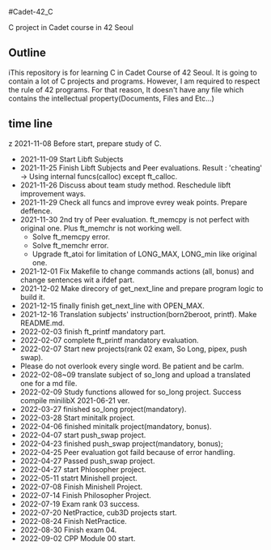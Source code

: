#Cadet-42_C

C project in Cadet course in 42 Seoul

## Outline

iThis repository is for learning C in Cadet Course of 42 Seoul. 
It is going to contain a lot of C projects and programs.
However, I am required to respect the rule of 42 programs. 
For that reason, It doesn't have any file which contains the intellectual property(Documents, Files and Etc...)

## time line
z 2021-11-08 Before start, prepare study of C.
* 2021-11-09 Start Libft Subjects
* 2021-11-25 Finish Libft Subjects and Peer evaluations. 
		Result : 'cheating' -> Using internal funcs(calloc) except ft_calloc.
* 2021-11-26 Discuss about team study method. Reschedule libft improvement ways. 
* 2021-11-29 Check all funcs and improve evrey weak points. Prepare deffence.
* 2021-11-30 2nd try of Peer evaluation. ft_memcpy is not perfect with original one. Plus ft_memchr is not working well. 
	- Solve ft_memcpy error. 
	- Solve ft_memchr error. 
	- Upgrade ft_atoi for limitation of LONG_MAX, LONG_min like original one. 
* 2021-12-01 Fix Makefile to change commands actions (all, bonus) and change sentences wit a ifdef part.
* 2021-12-02 Make direcory of get_next_line and prepare program logic to build it. 
* 2021-12-15 finally finish get_next_line with OPEN_MAX.
* 2021-12-16 Translation subjects' instruction(born2beroot, printf). Make README.md.
* 2022-02-03 finish ft_printf mandatory part.
* 2022-02-07 complete ft_printf mandatory evaluation.
* 2022-02-07 Start new projects(rank 02 exam, So Long, pipex, push swap).
* Please do not overlook every single word. Be patient and be carlm. 
* 2022-02-08~09 translate subject of so_long and upload a translated one for a md file. 
* 2022-02-09 Study functions allowed for so_long project. Success compile minilibX 2021-06-21 ver.
* 2022-03-27 finished so_long project(mandatory).
* 2022-03-28 Start minitalk project. 
* 2022-04-06 finished minitalk project(mandatory, bonus).
* 2022-04-07 start push_swap project.
* 2022-04-23 finished push_swap project(mandatory, bonus);
* 2022-04-25 Peer evaluation got faild because of error handling.
* 2022-04-27 Passed push_swap project.
* 2022-04-27 start Phlosopher project.
* 2022-05-11 statrt Minishell project.
* 2022-07-08 Finish Minishell Project.
* 2022-07-14 Finish Philosopher Project.
* 2022-07-19 Exam rank 03 success.
* 2022-07-20 NetPractice, cub3D projects start.
* 2022-08-24 Finish NetPractice.
* 2022-08-30 Finish exam 04.
* 2022-09-02 CPP Module 00 start.
